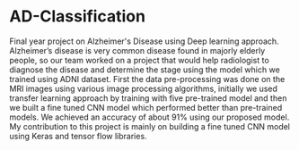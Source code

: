 # AD-Classification
Final year project on Alzheimer's Disease using Deep learning approach.  
Alzheimer’s disease is very common disease found in majorly elderly people, so our team worked on a project that would help radiologist to diagnose the disease and determine the stage using the model which we trained using ADNI dataset. First the data pre-processing was done on the MRI images using various image processing algorithms, initially we used transfer learning approach by training with five pre-trained model and then we built a fine tuned CNN model which performed better than pre-trained models. We achieved an accuracy of about 91% using our proposed model. My contribution to this project is mainly on building a fine tuned CNN model using Keras and tensor flow libraries.
